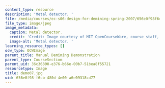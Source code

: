 ```yaml
---
content_type: resource
description: 'Metal detector. '
file: /media/courses/ec-s06-design-for-demining-spring-2007/656e0f98f6cb480d4e00a6e09318cd77_demo07.jpg
file_type: image/jpeg
image_metadata:
  caption: Metal detector.
  credit: 'Credit: Image courtesy of MIT OpenCourseWare, course staff, and students.'
  image-alt: 'Metal detector. '
learning_resource_types: []
ocw_type: OCWImage
parent_title: Manual Demining Demonstration
parent_type: CourseSection
parent_uid: 36c36390-e376-b66e-00b7-51bea8f55721
resourcetype: Image
title: demo07.jpg
uid: 656e0f98-f6cb-480d-4e00-a6e09318cd77
---
```

